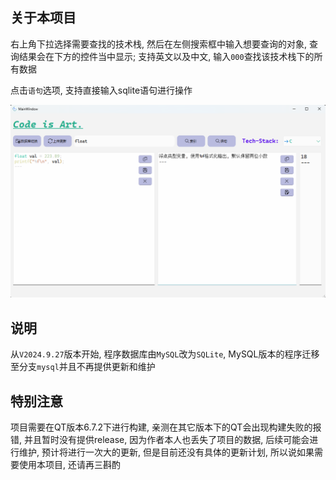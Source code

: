 ## 关于本项目

右上角下拉选择需要查找的技术栈, 然后在左侧搜索框中输入想要查询的对象, 查询结果会在下方的控件当中显示; 支持英文以及中文, 输入`000`查找该技术栈下的所有数据 

点击`语句`选项, 支持直接输入sqlite语句进行操作 

![](assets/images/运行示例.png) 

## 说明

从`V2024.9.27`版本开始, 程序数据库由`MySQL`改为`SQLite`, MySQL版本的程序迁移至分支`mysql`并且不再提供更新和维护 

## 特别注意

项目需要在QT版本6.7.2下进行构建, 亲测在其它版本下的QT会出现构建失败的报错, 并且暂时没有提供release, 因为作者本人也丢失了项目的数据, 后续可能会进行维护, 预计将进行一次大的更新, 但是目前还没有具体的更新计划, 所以说如果需要使用本项目, 还请再三斟酌 

